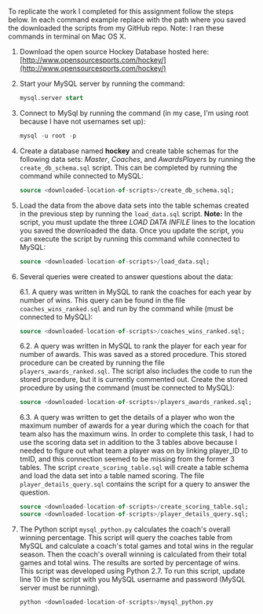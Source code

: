 To replicate the work I completed for this assignment follow the steps below. In each command example replace <downloaded-location-of-scripts> with the path where you saved the downloaded the scripts from my GitHub repo. Note: I ran these commands in terminal on Mac OS X.

1. Download the open source Hockey Database hosted here: [http://www.opensourcesports.com/hockey/](http://www.opensourcesports.com/hockey/)

2. Start your MySQL server by running the command:

	```sql
	mysql.server start
	```

3. Connect to MySql by running the command (in my case, I'm using root because I have not usernames set up): 

	```sql
	mysql -u root -p
	```

4. Create a database named **hockey** and create table schemas for the following data sets: *Master*, *Coaches*, and *AwardsPlayers* by running the `create_db_schema.sql` script. This can be completed by running the command while connected to MySQL: 

	```sql
	source <downloaded-location-of-scripts>/create_db_schema.sql;
	```

5. Load the data from the above data sets into the table schemas created in the previous step by running the `load_data.sql` script. **Note:** In the script, you must update the three *LOAD DATA INFILE* lines to the location you saved the downloaded the data. Once you update the script, you can execute the script by running this command while connected to MySQL: 

	```sql
	source <downloaded-location-of-scripts>/load_data.sql;
	```

6. Several queries were created to answer questions about the data:

	6.1.  A query was written in MySQL to rank the coaches for each year by number of wins. This query can be found in the file `coaches_wins_ranked.sql` and run by the command while (must be connected to MySQL): 

	```sql
    source <downloaded-location-of-scripts>/coaches_wins_ranked.sql;
    ```

	6.2.  A query was written in MySQL to rank the player for each year for number of awards. This was saved as a stored procedure. This stored procedure can be created by running the file `players_awards_ranked.sql`. The script also includes the code to run the stored procedure, but it is currently commented out. Create the stored procedure by using the command (must be connected to MySQL): 

	```sql
    source <downloaded-location-of-scripts>/players_awards_ranked.sql; 
  	```

  	6.3.  A query was written to get the details of a player who won the maximum number of awards for a year during which the coach for that team also has the maximum wins. In order to complete this task, I had to use the scoring data set in addition to the 3 tables above because I needed to figure out what team a player was on by linking player_ID to tmID, and this connection seemed to be missing from the former 3 tables. The script `create_scoring_table.sql` will create a table schema and load the data set into a table named scoring. The file `player_details_query.sql` contains the script for a query to answer the question. 

  	```sql
  	source <downloaded-location-of-scripts>/create_scoring_table.sql;
  	source <downloaded-location-of-scripts>/player_details_query.sql;
  	```

7. The Python script `mysql_python.py` calculates the coach's overall winning percentage. This script will query the coaches table from MySQL and calculate a coach's total games and total wins in the regular season. Then the coach's overall winning is calculated from their total games and total wins. The results are sorted by percentage of wins. This script was developed using Python 2.7. To run this script, update line 10 in the script with you MySQL username and password (MySQL server must be running).

	```python
	python <downloaded-location-of-scripts>/mysql_python.py
	```
